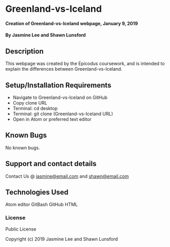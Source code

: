 # Greenland-vs-Iceland

#### Creation of Greenland-vs-Iceland webpage, January 9, 2019

#### By Jasmine Lee and Shawn Lunsford

## Description

This webpage was created by the Epicodus coursework, and is intended to explain the differences between Greenland-vs-Iceland.

## Setup/Installation Requirements

* Navigate to Greenland-vs-Iceland on GitHub
* Copy clone URL
* Terminal: cd desktop
* Terminal: git clone (Greenland-vs-Iceland URL)
* Open in Atom or preferred text editor

## Known Bugs

No known bugs.

## Support and contact details

Contact Us @ jasmine@email.com and shawn@email.com

## Technologies Used

Atom editor
GitBash
GitHub
HTML

### License

Public License

Copyright (c) 2019 Jasmine Lee and Shawn Lunsford
